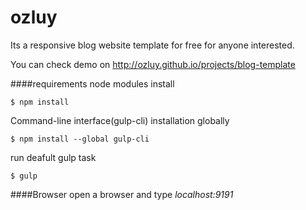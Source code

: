 # ozluy
Its a responsive blog website template for free for anyone interested.

You can check demo on http://ozluy.github.io/projects/blog-template

####requirements
node modules install
````console
$ npm install
````
Command-line interface(gulp-cli) installation globally 
````console
$ npm install --global gulp-cli
````
run deafult gulp task
````console
$ gulp
````
####Browser
open a browser and type _localhost:9191_
